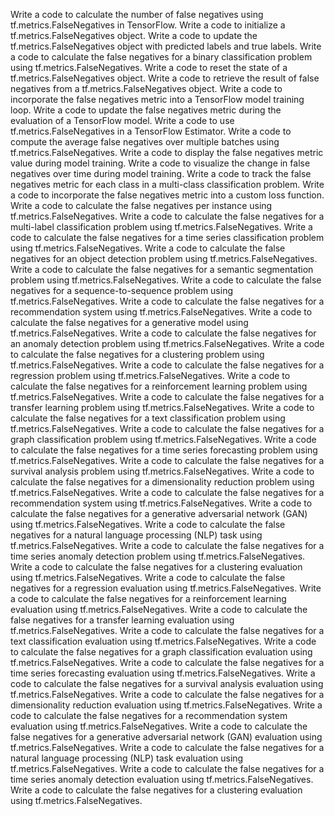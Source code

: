 Write a code to calculate the number of false negatives using tf.metrics.FalseNegatives in TensorFlow.
Write a code to initialize a tf.metrics.FalseNegatives object.
Write a code to update the tf.metrics.FalseNegatives object with predicted labels and true labels.
Write a code to calculate the false negatives for a binary classification problem using tf.metrics.FalseNegatives.
Write a code to reset the state of a tf.metrics.FalseNegatives object.
Write a code to retrieve the result of false negatives from a tf.metrics.FalseNegatives object.
Write a code to incorporate the false negatives metric into a TensorFlow model training loop.
Write a code to update the false negatives metric during the evaluation of a TensorFlow model.
Write a code to use tf.metrics.FalseNegatives in a TensorFlow Estimator.
Write a code to compute the average false negatives over multiple batches using tf.metrics.FalseNegatives.
Write a code to display the false negatives metric value during model training.
Write a code to visualize the change in false negatives over time during model training.
Write a code to track the false negatives metric for each class in a multi-class classification problem.
Write a code to incorporate the false negatives metric into a custom loss function.
Write a code to calculate the false negatives per instance using tf.metrics.FalseNegatives.
Write a code to calculate the false negatives for a multi-label classification problem using tf.metrics.FalseNegatives.
Write a code to calculate the false negatives for a time series classification problem using tf.metrics.FalseNegatives.
Write a code to calculate the false negatives for an object detection problem using tf.metrics.FalseNegatives.
Write a code to calculate the false negatives for a semantic segmentation problem using tf.metrics.FalseNegatives.
Write a code to calculate the false negatives for a sequence-to-sequence problem using tf.metrics.FalseNegatives.
Write a code to calculate the false negatives for a recommendation system using tf.metrics.FalseNegatives.
Write a code to calculate the false negatives for a generative model using tf.metrics.FalseNegatives.
Write a code to calculate the false negatives for an anomaly detection problem using tf.metrics.FalseNegatives.
Write a code to calculate the false negatives for a clustering problem using tf.metrics.FalseNegatives.
Write a code to calculate the false negatives for a regression problem using tf.metrics.FalseNegatives.
Write a code to calculate the false negatives for a reinforcement learning problem using tf.metrics.FalseNegatives.
Write a code to calculate the false negatives for a transfer learning problem using tf.metrics.FalseNegatives.
Write a code to calculate the false negatives for a text classification problem using tf.metrics.FalseNegatives.
Write a code to calculate the false negatives for a graph classification problem using tf.metrics.FalseNegatives.
Write a code to calculate the false negatives for a time series forecasting problem using tf.metrics.FalseNegatives.
Write a code to calculate the false negatives for a survival analysis problem using tf.metrics.FalseNegatives.
Write a code to calculate the false negatives for a dimensionality reduction problem using tf.metrics.FalseNegatives.
Write a code to calculate the false negatives for a recommendation system using tf.metrics.FalseNegatives.
Write a code to calculate the false negatives for a generative adversarial network (GAN) using tf.metrics.FalseNegatives.
Write a code to calculate the false negatives for a natural language processing (NLP) task using tf.metrics.FalseNegatives.
Write a code to calculate the false negatives for a time series anomaly detection problem using tf.metrics.FalseNegatives.
Write a code to calculate the false negatives for a clustering evaluation using tf.metrics.FalseNegatives.
Write a code to calculate the false negatives for a regression evaluation using tf.metrics.FalseNegatives.
Write a code to calculate the false negatives for a reinforcement learning evaluation using tf.metrics.FalseNegatives.
Write a code to calculate the false negatives for a transfer learning evaluation using tf.metrics.FalseNegatives.
Write a code to calculate the false negatives for a text classification evaluation using tf.metrics.FalseNegatives.
Write a code to calculate the false negatives for a graph classification evaluation using tf.metrics.FalseNegatives.
Write a code to calculate the false negatives for a time series forecasting evaluation using tf.metrics.FalseNegatives.
Write a code to calculate the false negatives for a survival analysis evaluation using tf.metrics.FalseNegatives.
Write a code to calculate the false negatives for a dimensionality reduction evaluation using tf.metrics.FalseNegatives.
Write a code to calculate the false negatives for a recommendation system evaluation using tf.metrics.FalseNegatives.
Write a code to calculate the false negatives for a generative adversarial network (GAN) evaluation using tf.metrics.FalseNegatives.
Write a code to calculate the false negatives for a natural language processing (NLP) task evaluation using tf.metrics.FalseNegatives.
Write a code to calculate the false negatives for a time series anomaly detection evaluation using tf.metrics.FalseNegatives.
Write a code to calculate the false negatives for a clustering evaluation using tf.metrics.FalseNegatives.